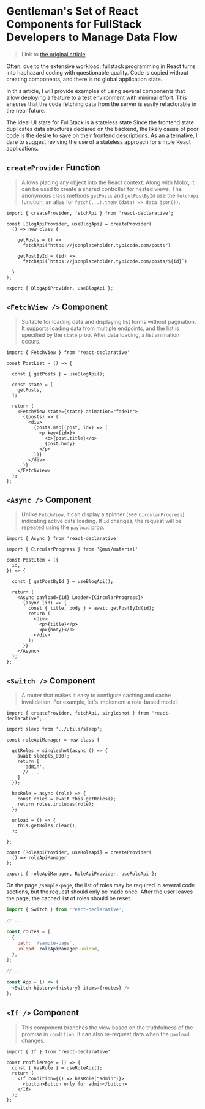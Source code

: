 # Gentleman's Set of React Components for FullStack Developers to Manage Data Flow

> Link to [the original article](https://habr.com/en/articles/676612/)

Often, due to the extensive workload, fullstack programming in React turns into haphazard coding with questionable quality. Code is copied without creating components, and there is no global application state.

In this article, I will provide examples of using several components that allow deploying a feature to a test environment with minimal effort. This ensures that the code fetching data from the server is easily refactorable in the near future.

The ideal UI state for FullStack is a stateless state
Since the frontend state duplicates data structures declared on the backend, the likely cause of poor code is the desire to save on their frontend descriptions. As an alternative, I dare to suggest reviving the use of a stateless approach for simple React applications.

## `createProvider` Function 

> Allows placing any object into the React context. Along with Mobx, it can be used to create a shared controller for nested views. The anonymous class methods `getPosts` and `getPostById` use the `fetchApi` function, an alias for `fetch(...).then((data) => data.json())`.

```tsx
import { createProvider, fetchApi } from 'react-declarative';

const [BlogApiProvider, useBlogApi] = createProvider(
  () => new class {

    getPosts = () =>
      fetchApi("https://jsonplaceholder.typicode.com/posts")

    getPostById = (id) =>
      fetchApi(`https://jsonplaceholder.typicode.com/posts/${id}`)

  }
);

export { BlogApiProvider, useBlogApi };
```

## `<FetchView />` Component

> Suitable for loading data and displaying list forms without pagination. It supports loading data from multiple endpoints, and the list is specified by the `state` prop. After data loading, a list animation occurs.

```tsx
import { FetchView } from 'react-declarative'

const PostList = () => {

  const { getPosts } = useBlogApi();

  const state = [
    getPosts,
  ];

  return (
    <FetchView state={state} animation="fadeIn">
      {(posts) => (
        <div>
          {posts.map((post, idx) => (
            <p key={idx}>
              <b>{post.title}</b>
              {post.body}
            </p>
          ))}
        </div>
      )}
    </FetchView>
  );
};
```

## `<Async />` Component

> Unlike `FetchView`, it can display a spinner (see `CircularProgress`) indicating active data loading. If `id` changes, the request will be repeated using the `payload` prop.

```tsx
import { Async } from 'react-declarative'

import { CircularProgress } from '@mui/material'

const PostItem = ({
  id,
}) => {

  const { getPostById } = useBlogApi();

  return (
    <Async payload={id} Loader={CircularProgress}>
      {async (id) => {
        const { title, body } = await getPostById(id);
        return (
          <div>
            <p>{title}</p>
            <p>{body}</p>
          </div>
        );
      }}
    </Async>
  );
};
```

## `<Switch />` Component

> A router that makes it easy to configure caching and cache invalidation. For example, let's implement a role-based model.

```tsx
import { createProvider, fetchApi, singleshot } from 'react-declarative';

import sleep from '../utils/sleep';

const roleApiManager = new class {

  getRoles = singleshot(async () => {
    await sleep(5_000);
    return [
      'admin',
      // ...
    ]
  });

  hasRole = async (role) => {
    const roles = await this.getRoles();
    return roles.includes(role);
  };

  unload = () => {
    this.getRoles.clear();
  };

};

const [RoleApiProvider, useRoleApi] = createProvider(
  () => roleApiManager
);

export { roleApiManager, RoleApiProvider, useRoleApi };
```

On the page `/sample-page`, the list of roles may be required in several code sections, but the request should only be made once. After the user leaves the page, the cached list of roles should be reset.

```javascript
import { Switch } from 'react-declarative';

// ...

const routes = [
  {
    path: `/sample-page`,
    unload: roleApiManager.unload,
  },
];

// ...

const App = () => (
  <Switch history={history} items={routes} />
);
```

## `<If />` Component

> This component branches the view based on the truthfulness of the promise in `condition`. It can also re-request data when the `payload` changes.

```tsx
import { If } from 'react-declarative'

const ProfilePage = () => {
  const { hasRole } = useRoleApi();
  return (
    <If condition={() => hasRole("admin")}>
      <button>Button only for admin</button>
    </If>
  );
};
```
